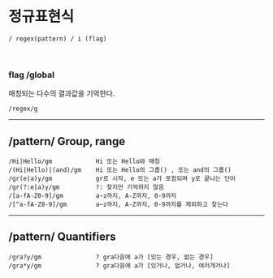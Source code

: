 # 정규표현식

    / regex(pattern) / i (flag)

<br/>

### flag /global

매칭되는 다수의 결과값을 기억한다.

    /regex/g

---

## /pattern/ Group, range

    /Hi|Hello/gm            Hi 또는 Hello와 매칭
    /(Hi|Hello)|(and)/gm    Hi 또는 Hello의 그룹() , 또는 and의 그룹()
    /gr(e|a)y/gm            gr로 시작, e 또는 a가 포함되며 y로 끝나는 단어
    /gr(?:e|a)y/gm          ?: 찾지만 기억하지 않음
    /[a-fA-Z0-9]/gm         a~z까지, A-Z까지, 0-9까지
    /[^a-fA-Z0-9]/gm        a~z까지, A-Z까지, 0-9까지를 제외하고 찾는다

---

## /pattern/ Quantifiers

    /gra?y/gm               ? gra다음에 a가 [있는 경우, 없는 경우]
    /gra*y/gm               ? gra다음에 a가 [있거나, 없거나, 여러개거나]
